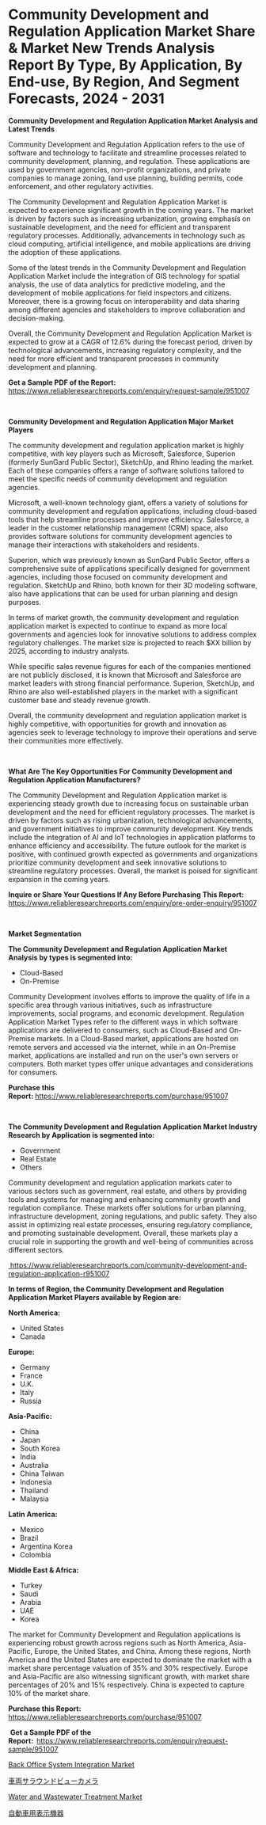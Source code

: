 <p><h1>Community Development and Regulation Application Market Share & Market New Trends Analysis Report By Type, By Application, By End-use, By Region, And Segment Forecasts, 2024 - 2031</h1></p><p><strong>Community Development and Regulation Application Market Analysis and Latest Trends</strong></p>
<p><p>Community Development and Regulation Application refers to the use of software and technology to facilitate and streamline processes related to community development, planning, and regulation. These applications are used by government agencies, non-profit organizations, and private companies to manage zoning, land use planning, building permits, code enforcement, and other regulatory activities.</p><p>The Community Development and Regulation Application Market is expected to experience significant growth in the coming years. The market is driven by factors such as increasing urbanization, growing emphasis on sustainable development, and the need for efficient and transparent regulatory processes. Additionally, advancements in technology such as cloud computing, artificial intelligence, and mobile applications are driving the adoption of these applications.</p><p>Some of the latest trends in the Community Development and Regulation Application Market include the integration of GIS technology for spatial analysis, the use of data analytics for predictive modeling, and the development of mobile applications for field inspectors and citizens. Moreover, there is a growing focus on interoperability and data sharing among different agencies and stakeholders to improve collaboration and decision-making.</p><p>Overall, the Community Development and Regulation Application Market is expected to grow at a CAGR of 12.6% during the forecast period, driven by technological advancements, increasing regulatory complexity, and the need for more efficient and transparent processes in community development and planning.</p></p>
<p><strong>Get a Sample PDF of the Report:&nbsp;</strong> <a href="https://www.reliableresearchreports.com/enquiry/request-sample/951007">https://www.reliableresearchreports.com/enquiry/request-sample/951007</a></p>
<p>&nbsp;</p>
<p><strong>Community Development and Regulation Application Major Market Players</strong></p>
<p><p>The community development and regulation application market is highly competitive, with key players such as Microsoft, Salesforce, Superion (formerly SunGard Public Sector), SketchUp, and Rhino leading the market. Each of these companies offers a range of software solutions tailored to meet the specific needs of community development and regulation agencies.</p><p>Microsoft, a well-known technology giant, offers a variety of solutions for community development and regulation applications, including cloud-based tools that help streamline processes and improve efficiency. Salesforce, a leader in the customer relationship management (CRM) space, also provides software solutions for community development agencies to manage their interactions with stakeholders and residents.</p><p>Superion, which was previously known as SunGard Public Sector, offers a comprehensive suite of applications specifically designed for government agencies, including those focused on community development and regulation. SketchUp and Rhino, both known for their 3D modeling software, also have applications that can be used for urban planning and design purposes.</p><p>In terms of market growth, the community development and regulation application market is expected to continue to expand as more local governments and agencies look for innovative solutions to address complex regulatory challenges. The market size is projected to reach $XX billion by 2025, according to industry analysts.</p><p>While specific sales revenue figures for each of the companies mentioned are not publicly disclosed, it is known that Microsoft and Salesforce are market leaders with strong financial performance. Superion, SketchUp, and Rhino are also well-established players in the market with a significant customer base and steady revenue growth.</p><p>Overall, the community development and regulation application market is highly competitive, with opportunities for growth and innovation as agencies seek to leverage technology to improve their operations and serve their communities more effectively.</p></p>
<p>&nbsp;</p>
<p><strong>What Are The Key Opportunities For Community Development and Regulation Application Manufacturers?</strong></p>
<p><p>The Community Development and Regulation Application market is experiencing steady growth due to increasing focus on sustainable urban development and the need for efficient regulatory processes. The market is driven by factors such as rising urbanization, technological advancements, and government initiatives to improve community development. Key trends include the integration of AI and IoT technologies in application platforms to enhance efficiency and accessibility. The future outlook for the market is positive, with continued growth expected as governments and organizations prioritize community development and seek innovative solutions to streamline regulatory processes. Overall, the market is poised for significant expansion in the coming years.</p></p>
<p><strong>Inquire or Share Your Questions If Any Before Purchasing This Report:</strong> <a href="https://www.reliableresearchreports.com/enquiry/pre-order-enquiry/951007">https://www.reliableresearchreports.com/enquiry/pre-order-enquiry/951007</a></p>
<p>&nbsp;</p>
<p><strong>Market Segmentation</strong></p>
<p><strong>The Community Development and Regulation Application Market Analysis by types is segmented into:</strong></p>
<p><ul><li>Cloud-Based</li><li>On-Premise</li></ul></p>
<p><p>Community Development involves efforts to improve the quality of life in a specific area through various initiatives, such as infrastructure improvements, social programs, and economic development. Regulation Application Market Types refer to the different ways in which software applications are delivered to consumers, such as Cloud-Based and On-Premise markets. In a Cloud-Based market, applications are hosted on remote servers and accessed via the internet, while in an On-Premise market, applications are installed and run on the user's own servers or computers. Both market types offer unique advantages and considerations for consumers.</p></p>
<p><strong>Purchase this Report:&nbsp;</strong><a href="https://www.reliableresearchreports.com/purchase/951007">https://www.reliableresearchreports.com/purchase/951007</a></p>
<p>&nbsp;</p>
<p><strong>The Community Development and Regulation Application Market Industry Research by Application is segmented into:</strong></p>
<p><ul><li>Government</li><li>Real Estate</li><li>Others</li></ul></p>
<p><p>Community development and regulation application markets cater to various sectors such as government, real estate, and others by providing tools and systems for managing and enhancing community growth and regulation compliance. These markets offer solutions for urban planning, infrastructure development, zoning regulations, and public safety. They also assist in optimizing real estate processes, ensuring regulatory compliance, and promoting sustainable development. Overall, these markets play a crucial role in supporting the growth and well-being of communities across different sectors.</p></p>
<p><a href="https://www.reliableresearchreports.com/community-development-and-regulation-application-r951007">&nbsp;https://www.reliableresearchreports.com/community-development-and-regulation-application-r951007</a></p>
<p><strong>In terms of Region, the Community Development and Regulation Application Market Players available by Region are:</strong></p>
<p>
    <p> <strong> North America: </strong>
        <ul>
            <li>United States</li>
            <li>Canada</li>
        </ul>
        </p> 
    <p> <strong> Europe: </strong>
        <ul>
            <li>Germany</li>
            <li>France</li>
            <li>U.K.</li>
            <li>Italy</li>
            <li>Russia</li>
        </ul>
        </p> 
    <p> <strong> Asia-Pacific: </strong>
        <ul>
            <li>China</li>
            <li>Japan</li>
            <li>South Korea</li>
            <li>India</li>
            <li>Australia</li>
            <li>China Taiwan</li>
            <li>Indonesia</li>
            <li>Thailand</li>
            <li>Malaysia</li>
        </ul>
        </p> 
    <p> <strong> Latin America: </strong>
        <ul>
            <li>Mexico</li>
            <li>Brazil</li>
            <li>Argentina Korea</li>
            <li>Colombia</li>
        </ul>
        </p> 
    <p> <strong> Middle East & Africa: </strong>
        <ul>
            <li>Turkey</li>
            <li>Saudi</li>
            <li>Arabia</li>
            <li>UAE</li>
            <li>Korea</li>
        </ul>
    </p>
    </p>
<p><p>The market for Community Development and Regulation applications is experiencing robust growth across regions such as North America, Asia-Pacific, Europe, the United States, and China. Among these regions, North America and the United States are expected to dominate the market with a market share percentage valuation of 35% and 30% respectively. Europe and Asia-Pacific are also witnessing significant growth, with market share percentages of 20% and 15% respectively. China is expected to capture 10% of the market share.</p></p>
<p><strong>Purchase this Report: </strong><a href="https://www.reliableresearchreports.com/purchase/951007">https://www.reliableresearchreports.com/purchase/951007</a></p>
<p>&nbsp;<strong>Get a Sample PDF of the Report:&nbsp;&nbsp;</strong><a href="https://www.reliableresearchreports.com/enquiry/request-sample/951007">https://www.reliableresearchreports.com/enquiry/request-sample/951007</a></p>
<p><strong></strong></p>
<p><p><a href="https://github.com/yoshih12/Market-Research-Report-List-4/blob/main/back-office-system-integration-market.md">Back Office System Integration Market</a></p><p><a href="https://github.com/NikitaBruen/Market-Research-Report-List-1/blob/main/2810398176766.md">車両サラウンドビューカメラ</a></p><p><a href="https://github.com/castoriffic/Market-Research-Report-List-5/blob/main/water-and-wastewater-treatment-market.md">Water and Wastewater Treatment Market</a></p><p><a href="https://github.com/mm14022023/Market-Research-Report-List-2/blob/main/7660300176765.md">自動車用表示機器</a></p></p>